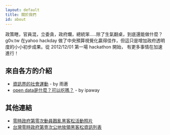 ```yaml
---
layout: default
title: 關於我們
id: about
---
```


政策瞎，官員混，立委貪，政府爛，總統笨.....除了生氣翻桌，到底還能做什麼？ g0v.tw 在yahoo hackday 做了中央預算視覺化贏得佳作，但這只是增加政府透明度的小小初步成果。從 2012/12/01 第一場 hackathon 開始， 有更多事情在加速進行！

## 來自各方的介紹

* [資訊界的社會運動](https://docs.google.com/document/pub?id=1NzTZUd2hmTn8qQ1tIqxewt2J_XEBEH_J6NmGZx1aWzI) - by 雨蒼
* [open data是什麼？可以吃嗎？](http://ipaway.org/?p=2215) - by ipaway

## 其他連結

* [零時政府第零次動員戡亂黑客松活動照片](http://www.flickr.com/photos/tkirby/sets/72157632153043236/)
* [台灣零時政府第壹次公地放領黑客松資訊列表](https://docs.google.com/spreadsheet/ccc?key=0AnLFxM_HslcndFNhUlRpUjNhVDRnNU5aTXM1TDVjRVE#gid=0)

